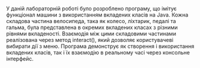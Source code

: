 У даній лабораторній роботі було розроблено програму, що імітує функціонал машини з використанням вкладених класів на Java.
Кожна складова частина велосипеда, така як колесо, ліхтарик, педалі та гальма, була представлена в окремих вкладених класах з різними рівнями вкладеності.
Взаємодія між цими складовими частинами реалізована через метод interact(), який дозволяє користувачеві вибирати дії з меню.
Програма демонструє як створення і використання вкладених класів, так і їх взаємодію в реальному часі через консольне інтерфейс.

